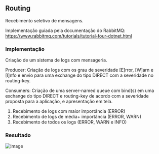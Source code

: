 ## Routing
Recebimento seletivo de mensagens.

Implementação guiada pela documentação do RabbitMQ: https://www.rabbitmq.com/tutorials/tutorial-four-dotnet.html

### Implementação
Criação de um sistema de logs com mensageria.

Producer: Criação de logs com os grau de severidade [E]rror, [W]arn e [I]nfo e envio para uma exchange do tipo DIRECT com a severidade no routing-key.

Consumers: Criação de uma server-named queue com bind(s) em uma exchange do tipo DIRECT e routing-key de acordo com a severidade proposta para a aplicação, e apresentação em tela.
1. Recebimento de logs com maior importância (ERROR)
2. Recebimento de logs de média+ importância (ERROR, WARN)
3. Recebimento de todos os logs (ERROR, WARN e INFO)

### Resultado
![image](https://user-images.githubusercontent.com/52663536/143725410-0cdf34b1-223d-4a30-9d8e-d37ec285e598.png)
